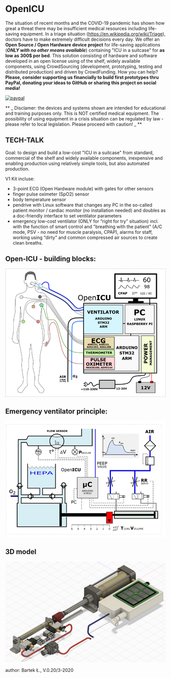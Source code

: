 
# Open**ICU**

The situation of recent months and the COVID-19 pandemic has shown how great a threat there may be insufficient medical resources including life-saving equipment. In a triage situation (https://en.wikipedia.org/wiki/Triage), doctors have to make extremely difficult decisions every day. We offer an **Open Source / Open Hardware device project** for life-saving applications (**_ONLY with no other means available_**) containing "ICU in a suitcase" for **as low as 300$ per bed**. This solution consisting of hardware and software developed in an open license using of the shelf, widely available components, using CrowdSourcing (development, prototyping, testing and distributed production) and driven by CrowdFunding. How you can help? **Please, consider supporting us financially to build first prototypes thru PayPal, donating your ideas to GitHub or sharing this project on social media!**

[![paypal](https://www.paypalobjects.com/en_US/i/btn/btn_donateCC_LG.gif)](https://www.paypal.com/cgi-bin/webscr?cmd=_donations&business=barteklecki%40o2.pl&item_name=support+OpenICU+project&currency_code=EUR&source=url)

** _ Disclamer: the devices and systems shown are intended for educational and training purposes only. This is NOT certified medical equipment. The possibility of using equipment in a crisis situation can be regulated by law - please refer to local legislation. Please proceed with caution! _ **

## TECH-TALK

Goal: to design and build a low-cost "ICU in a suitcase" from standard, commercial of the shelf and widely available components, inexpensive and enabling production using relatively simple tools, but also automated production. 

V1 Kit incluse:
- 3-point ECG (Open Hardware module) with gates for other sensors
- finger pulse oximeter (SpO2) sensor
- body temperature sensor
- pendrive with Linux software that changes any PC in the so-called patient monitor / cardiac monitor (no installation needed) and doubles as a doc-friendly interface to set ventilator parameters
- emergency low-cost ventilator (ONLY for “right for try” situation) incl. with the function of smart control and "breathing with the patient" (A/C mode, PSV - no need for muscle paralysis, CPAP), alarms for staff, working using “dirty” and common compressed air sources to create clean breaths. 



## Open-ICU - building blocks:
![Alt text](https://github.com/barteklecki/OpenICU/blob/master/OpenICU_blok_design.png?raw=true)

## Emergency ventilator principle:
![Alt text](https://github.com/barteklecki/OpenICU/blob/master/Ventillo_mechanics_gif.gif?raw=true)

## 3D model 
![Alt text](https://github.com/barteklecki/OpenICU/blob/master/Ventillo_3d_model_gif.gif?raw=true)



author: Bartek Ł., V.0.20/3-2020
